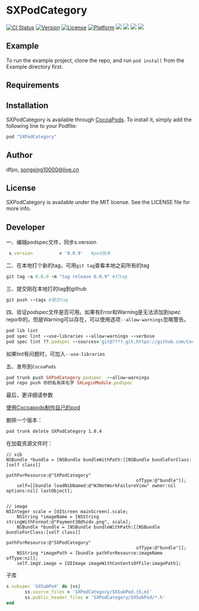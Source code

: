 # SXPodCategory

[![CI Status](http://img.shields.io/travis/dfpo/SXPodCategory.svg?style=flat)](https://travis-ci.org/dfpo/SXPodCategory)
[![Version](https://img.shields.io/cocoapods/v/SXPodCategory.svg?style=flat)](http://cocoapods.org/pods/SXPodCategory)
[![License](https://img.shields.io/cocoapods/l/SXPodCategory.svg?style=flat)](http://cocoapods.org/pods/SXPodCategory)
[![Platform](https://img.shields.io/cocoapods/p/SXPodCategory.svg?style=flat)](http://cocoapods.org/pods/SXPodCategory)
![](https://img.shields.io/badge/language-objc-orange.svg)
![](https://img.shields.io/cocoapods/dt/SXPodCategory.svg)
![](https://img.shields.io/cocoapods/dm/SXPodCategory.svg)
![](https://img.shields.io/cocoapods/dw/SXPodCategory.svg)
## Example

To run the example project, clone the repo, and run `pod install` from the Example directory first.

## Requirements

## Installation

SXPodCategory is available through [CocoaPods](http://cocoapods.org). To install
it, simply add the following line to your Podfile:

```ruby
pod "SXPodCategory"
```

## Author

dfpo, songxing10000@live.cn

## License

SXPodCategory is available under the MIT license. See the LICENSE file for more info.

## Developer
一、编辑podspec文件，同步s.version

```ruby
 s.version          = '0.0.9'   #pod版本
```
二、在本地打个新的tag，可用`git tag`查看本地之前所有的tag

```ruby
git tag -a 0.0.9 -m "tag release 0.0.9" #打tag
```
三、提交刚在本地打的tag到github

```ruby
git push --tags #提交tag
```


四、验证podspec文件是否可用。如果有Error和Warning是无法添加到spec repo中的。但是Warning可以存在，可以使用选项`--allow-warnings`忽略警告。

```ruby
pod lib lint
pod spec lint --use-libraries --allow-warnings --verbose
pod spec lint ??.podspec --sources='git@????.git,https://github.com/CocoaPods/Specs.git' --allow-warnings


```
如果lint有问题时，可加入`--use-libraries`

五、发布到`CocoaPods`

```ruby
pod trunk push SXPodCategory.podspec  --allow-warnings
pod repo push 你的私有库名字 SXLoginModule.podspec
```

最后，更详细请参数

[使用Cocoapods制作自己的pod](http://www.bijishequ.com/detail/228610?p=)


删除一个版本：
```sh
pod trunk delete SXPodCategory 1.0.4
```
在加载资源文件时：
```objc
// xib
NSBundle *bundle = [NSBundle bundleWithPath:[[NSBundle bundleForClass:[self class]]
                                                 pathForResource:@"SXPodCategory"
                                                 ofType:@"bundle"]];
    self=[[bundle loadNibNamed:@"WJNetWorkFailureView" owner:nil options:nil] lastObject];


// image
NSInteger scale = [UIScreen mainScreen].scale;
    NSString *imageName = [NSString stringWithFormat:@"Payment30@%zdx.png", scale];
    NSBundle *bundle = [NSBundle bundleWithPath:[[NSBundle bundleForClass:[self class]]
                                                 pathForResource:@"SXPodCategory"
                                                 ofType:@"bundle"]];
    NSString *imagePath = [bundle pathForResource:imageName ofType:nil];
    self.imgV.image = [UIImage imageWithContentsOfFile:imagePath];
```
子库
```ruby
s.subspec 'SXSubPod' do |ss|
       ss.source_files = 'SXPodCategory/SXSubPod.{h,m}'
       ss.public_header_files = 'SXPodCategory/SXSubPod/*.h'
end
```
